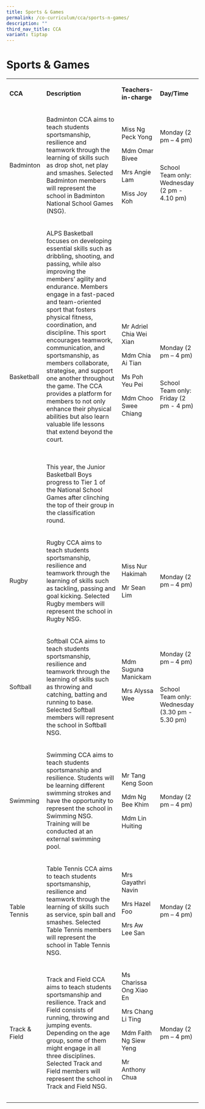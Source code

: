 ```yaml
---
title: Sports & Games
permalink: /co-curriculum/cca/sports-n-games/
description: ""
third_nav_title: CCA
variant: tiptap
---
```

<h1><strong>Sports &amp; Games</strong></h1>
<table>
<tbody>
<tr>
<td rowspan="1" colspan="1">
<p><strong>CCA</strong>
</p>
</td>
<td rowspan="1" colspan="1">
<p><strong>Description</strong>
</p>
</td>
<td rowspan="1" colspan="1">
<p><strong>Teachers-in-charge</strong>
</p>
</td>
<td rowspan="1" colspan="1">
<p><strong>Day/Time</strong>
</p>
</td>
</tr>
<tr>
<td rowspan="1" colspan="1">
<p>Badminton</p>
</td>
<td rowspan="1" colspan="1">
<p>Badminton CCA aims to teach students sportsmanship, resilience and teamwork
through the learning of skills such as drop shot, net play and smashes.
Selected Badminton members will represent the school in Badminton National
School Games (NSG).</p>
</td>
<td rowspan="1" colspan="1">
<p>Miss Ng Peck Yong</p>
<p>Mdm Omar Bivee</p>
<p>Mrs Angie Lam</p>
<p>Miss Joy Koh</p>
</td>
<td rowspan="1" colspan="1">
<p>Monday (2 pm – 4 pm)</p>
<p>
<br>
</p>
<p>School Team only: Wednesday (2 pm - 4.10 pm)</p>
</td>
</tr>
<tr>
<td rowspan="1" colspan="1">
<p>Basketball</p>
</td>
<td rowspan="1" colspan="1">
<p>ALPS Basketball focuses on developing essential skills such as dribbling,
shooting, and passing, while also improving the members’ agility and endurance.
Members engage in a fast-paced and team-oriented sport that fosters physical
fitness, coordination, and discipline. This sport encourages teamwork,
communication, and sportsmanship, as members collaborate, strategise, and
support one another throughout the game. The CCA provides a platform for
members to not only enhance their physical abilities but also learn valuable
life lessons that extend beyond the court.</p>
<p>
<br>
</p>
<p>This year, the Junior Basketball Boys progress to Tier 1 of the National
School Games after clinching the top of their group in the classification
round.&nbsp;</p>
</td>
<td rowspan="1" colspan="1">
<p>Mr Adriel Chia Wei Xian</p>
<p>Mdm Chia Ai Tian</p>
<p>Ms Poh Yeu Pei</p>
<p>Mdm Choo Swee Chiang</p>
<p></p>
<p>
<br>
</p>
</td>
<td rowspan="1" colspan="1">
<p>Monday (2 pm – 4 pm)</p>
<p>
<br>
</p>
<p>School Team only: Friday (2 pm - 4 pm)</p>
</td>
</tr>
<tr>
<td rowspan="1" colspan="1">
<p>Rugby</p>
</td>
<td rowspan="1" colspan="1">
<p>Rugby CCA aims to teach students sportsmanship, resilience and teamwork
through the learning of skills such as tackling, passing and goal kicking.
Selected Rugby members will represent the school in Rugby NSG.</p>
</td>
<td rowspan="1" colspan="1">
<p>Miss Nur Hakimah</p>
<p>Mr Sean Lim</p>
</td>
<td rowspan="1" colspan="1">
<p>Monday (2 pm – 4 pm)</p>
</td>
</tr>
<tr>
<td rowspan="1" colspan="1">
<p>Softball</p>
</td>
<td rowspan="1" colspan="1">
<p>Softball CCA aims to teach students sportsmanship, resilience and teamwork
through the learning of skills such as throwing and catching, batting and
running to base. Selected Softball members will represent the school in
Softball NSG.</p>
</td>
<td rowspan="1" colspan="1">
<p>Mdm Suguna Manickam</p>
<p>Mrs Alyssa Wee</p>
<p>
<br>
</p>
</td>
<td rowspan="1" colspan="1">
<p>Monday (2 pm – 4 pm)</p>
<p>
<br>
</p>
<p>School Team only: Wednesday (3.30 pm - 5.30 pm)</p>
</td>
</tr>
<tr>
<td rowspan="1" colspan="1">
<p>Swimming</p>
</td>
<td rowspan="1" colspan="1">
<p>Swimming CCA aims to teach students sportsmanship and resilience. Students
will be learning different swimming strokes and have the opportunity to
represent the school in Swimming NSG. Training will be conducted at an
external swimming pool.</p>
</td>
<td rowspan="1" colspan="1">
<p>Mr Tang Keng Soon</p>
<p>Mdm Ng Bee Khim</p>
<p>Mdm Lin Huiting</p>
</td>
<td rowspan="1" colspan="1">
<p>Monday (2 pm – 4 pm)</p>
</td>
</tr>
<tr>
<td rowspan="1" colspan="1">
<p>Table Tennis</p>
</td>
<td rowspan="1" colspan="1">
<p>Table Tennis CCA aims to teach students sportsmanship, resilience and
teamwork through the learning of skills such as service, spin ball and
smashes. Selected Table Tennis members will represent the school in Table
Tennis NSG.</p>
</td>
<td rowspan="1" colspan="1">
<p>Mrs Gayathri Navin</p>
<p>Mrs Hazel Foo</p>
<p>Mrs Aw Lee San</p>
<p>
<br>
</p>
</td>
<td rowspan="1" colspan="1">
<p>Monday (2 pm – 4 pm)</p>
</td>
</tr>
<tr>
<td rowspan="1" colspan="1">
<p>Track &amp; Field</p>
</td>
<td rowspan="1" colspan="1">
<p>Track and Field CCA aims to teach students sportsmanship and resilience.
Track and Field consists of running, throwing and jumping events. Depending
on the age group, some of them might engage in all three disciplines. Selected
Track and Field members will represent the school in Track and Field NSG.</p>
</td>
<td rowspan="1" colspan="1">
<p>Ms Charissa Ong Xiao En</p>
<p>Mrs Chang Li Ting</p>
<p>Mdm Faith Ng Siew Yeng</p>
<p>Mr Anthony Chua</p>
<p>
<br>
</p>
</td>
<td rowspan="1" colspan="1">
<p>Monday (2 pm – 4 pm)</p>
</td>
</tr>
</tbody>
</table>
<p></p>